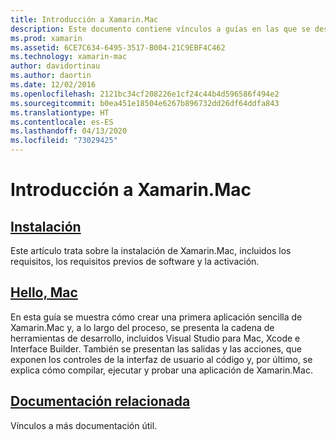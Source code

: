 ```yaml
---
title: Introducción a Xamarin.Mac
description: Este documento contiene vínculos a guías en las que se describe cómo instalar Xamarin.Mac y se proporciona un tutorial sobre cómo compilar una aplicación Xamarin.Mac de ejemplo.
ms.prod: xamarin
ms.assetid: 6CE7C634-6495-3517-B004-21C9EBF4C462
ms.technology: xamarin-mac
author: davidortinau
ms.author: daortin
ms.date: 12/02/2016
ms.openlocfilehash: 2121bc34cf208226e1cf24c44b4d596586f494e2
ms.sourcegitcommit: b0ea451e18504e6267b896732dd26df64ddfa843
ms.translationtype: HT
ms.contentlocale: es-ES
ms.lasthandoff: 04/13/2020
ms.locfileid: "73029425"
---
```

# <a name="getting-started-with-xamarinmac"></a>Introducción a Xamarin.Mac

## <a name="installation"></a>[Instalación](~/mac/get-started/installation.md)

Este artículo trata sobre la instalación de Xamarin.Mac, incluidos los requisitos, los requisitos previos de software y la activación.

## <a name="hello-mac"></a>[Hello, Mac](~/mac/get-started/hello-mac.md)

En esta guía se muestra cómo crear una primera aplicación sencilla de Xamarin.Mac y, a lo largo del proceso, se presenta la cadena de herramientas de desarrollo, incluidos Visual Studio para Mac, Xcode e Interface Builder. También se presentan las salidas y las acciones, que exponen los controles de la interfaz de usuario al código y, por último, se explica cómo compilar, ejecutar y probar una aplicación de Xamarin.Mac.

## <a name="related-documentation"></a>[Documentación relacionada](~/mac/get-started/related.md)

Vínculos a más documentación útil.
